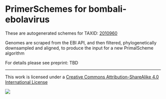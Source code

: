 # PrimerSchemes for bombali-ebolavirus

These are autogenerated schemes for TAXID: [2010960](https://www.ncbi.nlm.nih.gov/Taxonomy/Browser/wwwtax.cgi?mode=Info&id=2010960&lvl=3&lin=f&keep=1&srchmode=1&unlock)

Genomes are scraped from the EBI API, and then filtered, phylogenetically downsampled and aligned, to produce the input for a new PrimalScheme algorithm

For details please see preprint: TBD

------------------------------------------------------------------------

This work is licensed under a [Creative Commons Attribution-ShareAlike 4.0 International License](http://creativecommons.org/licenses/by-sa/4.0/) 

![](https://i.creativecommons.org/l/by-sa/4.0/88x31.png)